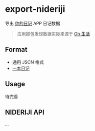 # export-nideriji

导出 [你的日记](http://nideriji.com/) APP 日记数据

> 应用抓包发现数据实际来源于 [Oh 生活](https://ohshenghuo.com/)

## Format

- 通用 JSON 格式
- [一本日记](http://1diary.me)

## Usage

待完善

## NIDERIJI API

...